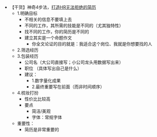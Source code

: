 - 【干货】神奇4步法，[打造HR无法拒绝的简历](https://www.youtube.com/watch?v=w1IQx8hEnTU&list=PL-c0DN3fTeQdn2RngxmF9yK5cZEcCuPXK&index=11)
	- 1.明确目标
		- 不相关的信息不要填上去
		- 不同的工作，其所需的技能是不同的（尤其独特性）
		- 找不同的工作，你的简历是不同的
		- 建立其实是一个命题作文
			- 你全文论证的目的就是：我适合这个岗位、我就是你想要找的人
	- 2.筛选经历
	- 3.包装经历
		- 公司名（大公司直接写；小公司龙头用数据写出来）
		- 职位 （具体写出自己是什么）
		- 建议：
			- 1.数字量化成果
			- 2.最终重要写在前面（而非时间顺序）
	- 4.梳妆打扮
		- 性价比比较高
		- 要点
			- 简洁/美观
			- 字体：常规字体
	- 重要性：
		- 简历是非常重要的